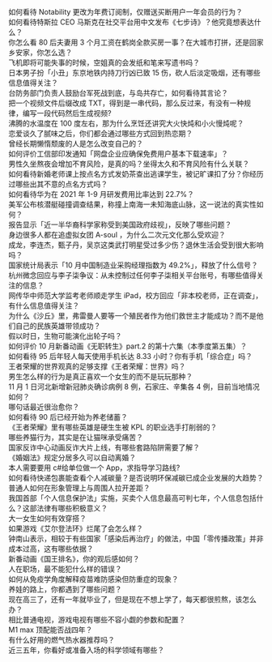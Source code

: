 如何看待 Notability 更改为年费订阅制，仅赠送买断用户一年会员的行为？  
如何看待特斯拉 CEO 马斯克在社交平台用中文发布《七步诗》？他究竟想表达什么？  
你怎么看 80 后夫妻用 3 个月工资在鹤岗全款买房一事？在大城市打拼，还是回家乡安家，你怎么选？  
飞机即将可能失事的时候，空姐真的会发纸和笔来写遗书吗？  
日本男子扮「小丑」东京地铁内持刀行凶已致 15 伤，砍人后淡定吸烟，还有哪些信息值得关注？  
台防务部门负责人鼓励台军死战到底，与岛共存亡，如何看待其言论？  
把一个视频文件后缀改成 TXT，得到是一串代码，那么反过来，有没有一种规律，编写一段代码然后生成视频?  
沸腾的水温度在 100 度左右，那为什么烹饪还讲究大火快炖和小火慢炖呢？  
恋爱谈久了腻味之后，你们都会通过哪些方式回到热恋期？  
曾经长期懒惰颓废的人是怎么改变自己的？  
如何评价工信部印发通知「网盘企业应确保免费用户基本下载速率」？  
男性久坐熬夜会增加不育风险，是真的吗？坐得太久和不育风险有什么关联？  
如何看待新婚老师课上按点名方式发奶茶查出逃课学生，被记旷课扣了分？你经历过哪些出其不意的点名方式吗？  
如何看待华为在 2021 年 1-9 月研发费用比率达到 22.7%？  
美军公布核潜艇碰撞调查结果，称撞上南海一未知海底山脉，这一说法的真实性如何？  
报告显示「近一半华裔科学家称受到美国政府歧视」，反映了哪些问题？  
身边很多人都在追虚拟女团 A-soul ，为什么二次元文化那么受欢迎？  
成龙，李连杰，甄子丹，吴京这类武打明星受过多少伤？退休生活会受到很大影响吗？  
国家统计局表示「10 月中国制造业采购经理指数为 49.2%」，释放了什么信号？  
杭州微念回应与李子柒争议：从未控制过任何李子柒相关平台账号，有哪些值得关注的信息？  
网传华中师范大学监考老师顺走学生 iPad，校方回应「非本校老师，正在调查」，有什么信息值得关注？  
为什么《沙丘》里，弗雷曼人要等一个殖民者作为他们救世主才能成功？而不是他们自己的民族英雄带领成功？  
假以时日，生物可能演化出轮子吗？  
如何评价 10 月新番动画《无职转生》part.2 的第十六集（本季度第五集）？  
如何看待 95 后年轻人每天使用手机长达 8.33 小时？你有手机「综合症」吗？  
王者荣耀的世界观真的足够支撑《王者荣耀：世界》吗？  
男生怎么样的行为是真正喜欢一个女生的而不是玩玩那种？  
11 月 1 日河北新增新冠肺炎确诊病例 8 例，石家庄、辛集各 4 例，目前当地情况如何？  
哪句话最近很治愈你？  
如何看待 90 后已经开始为养老储蓄？  
《王者荣耀》里有哪些英雄是硬生生被 KPL 的职业选手打削弱的？  
哪些养猫行为，其实是在让猫咪承受痛苦？  
国家反诈中心动画反诈大片上线，有哪些套路陷阱需要了解？  
《婚姻法》规定分居多久可以自动离婚？  
本人需要要用 c#给单位做一个 App，求指导学习路线?  
如何看待快递包裹能查看个人减碳量？是否说明环保减碳已成企业发展的大趋势？  
普通人如何在形象管理上与周围人拉开差距？  
我国首部「个人信息保护法」实施，买卖个人信息最高可判七年，个人信息包括什么？这部法律有哪些积极意义？  
大一女生如何有效穿搭？  
如果游戏《艾尔登法环》烂尾了会怎么样？  
钟南山表示，相较于有些国家「感染后再治疗」的做法，中国「零传播政策」并非成本过高，这有哪些依据？  
新番动画《国王排名》，你的观后感如何？  
人在职场，最不能犯什么样的错误？  
如何从免疫学角度解释疫苗难防感染但防重症的现象？  
养娃的路上，你都遇到了哪些问题？  
现在高三了，还有一年就毕业了，但是现在不想上学了，每天都很煎熬，该怎么办？  
相比普通电视，游戏电视有哪些不容小觑的参数和配置？  
M1 max 顶配能否战四年？  
有什么好用的燃气热水器推荐吗？  
近三五年，你看好或准备入场的科学领域有哪些？  
